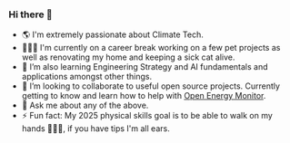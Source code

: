 ### Hi there 👋

- 🌎 I'm extremely passionate about Climate Tech.
- 👩🏻‍🔬 I'm currently on a career break working on a few pet projects as well as renovating my home and keeping a sick cat alive.
- 🌱 I’m also learning Engineering Strategy and AI fundamentals and applications amongst other things.
- 👯 I’m looking to collaborate to useful open source projects. Currently getting to know and learn how to help with [Open Energy Monitor](https://github.com/openenergymonitor).
- 💬 Ask me about any of the above.
- ⚡ Fun fact: My 2025 physical skills goal is to be able to walk on my hands 🤸🏻‍♀️, if you have tips I'm all ears.

